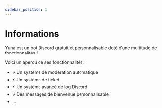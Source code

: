 ```yaml
---
sidebar_position: 1
---
```


# Informations

Yuna est un bot Discord gratuit et personnalisable doté d'une multitude de fonctionnalités !

Voici un apercu de ses fonctionnalités:

- ⚡ Un système de moderation automatique
- ⚡ Un système de ticket
- ⚡ Un système avancé de log Discord
- ⚡ Des messages de bienvenue personnalisable
- ...
